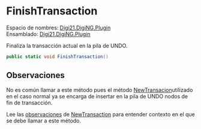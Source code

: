# FinishTransaction

Espacio de nombres: [Digi21.DigiNG.Plugin](/digi3d-net/programacion/.net/referencia/digi21.diging.plugin/)  
Ensamblado: [Digi21.DigiNG.Plugin](/digi3d-net/programacion/.net/referencia/digi21.diging.plugin/)

Finaliza la transacción actual en la pila de UNDO.

```csharp
public static void FinishTransaction()
```

## Observaciones

No es común llamar a este método pues el método [NewTransacion](newtransaction.md)utilizado en el caso normal ya se encarga de insertar en la pila de UNDO nodos de fin de transacción.

Lee las [observaciones](newtransaction.md#observaciones) de [NewTransaction](/digi3d-net/programacion/.net/referencia/digi21.diging.plugin/digi21.diging/clases/diging/metodos-estaticos/newtransaction.md) para entender contexto en el que se debe llamar a este método.

